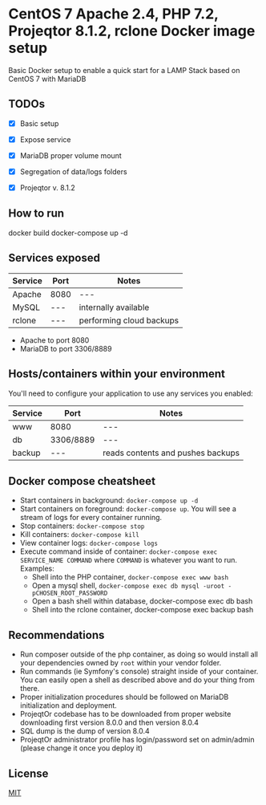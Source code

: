 # CentOS 7 Apache 2.4, PHP 7.2, Projeqtor 8.1.2, rclone Docker image setup

Basic Docker setup to enable a quick start for a LAMP Stack based on CentOS 7 with MariaDB

## TODOs

- [x] Basic setup
- [x] Expose service
- [x] MariaDB proper volume mount
- [x] Segregation of data/logs folders
- [x] Projeqtor v. 8.1.2
 
 
## How to run

docker build
docker-compose up -d

## Services exposed

| Service | Port | Notes |
| --- | --- | --- |
| Apache | 8080 | --- |
| MySQL | --- | internally available |
| rclone | --- | performing cloud backups |

  * Apache to port 8080
  * MariaDB to port 3306/8889

## Hosts/containers within your environment

You'll need to configure your application to use any services you enabled:

| Service | Port | Notes |
| --- | --- | --- |
| www | 8080 | --- |
| db | 3306/8889 | --- |
| backup | --- | reads contents and pushes backups |

## Docker compose cheatsheet

  * Start containers in background: `docker-compose up -d`
  * Start containers on foreground: `docker-compose up`. You will see a stream of logs for every container running.
  * Stop containers: `docker-compose stop`
  * Kill containers: `docker-compose kill`
  * View container logs: `docker-compose logs`
  * Execute command inside of container: `docker-compose exec SERVICE_NAME COMMAND` where `COMMAND` is whatever you want to run. Examples:
    * Shell into the PHP container, `docker-compose exec www bash`
    * Open a mysql shell, `docker-compose exec db mysql -uroot -pCHOSEN_ROOT_PASSWORD`
    * Open a bash shell within database, docker-compose exec db bash
    * Shell into the rclone container, docker-compose exec backup bash

## Recommendations

  * Run composer outside of the php container, as doing so would install all your dependencies owned by `root` within your vendor folder.
  * Run commands (ie Symfony's console) straight inside of your container. You can easily open a shell as described above and do your thing from there.
  * Proper initialization procedures should be followed on MariaDB initialization and deployment.
  * ProjeqtOr codebase has to be downloaded from proper website downloading first version 8.0.0 and then version 8.0.4
  * SQL dump is the dump of version 8.0.4
  * ProjeqtOr administrator profile has login/password set on admin/admin (please change it once you deploy it)

## License
[MIT](/LICENSE)
